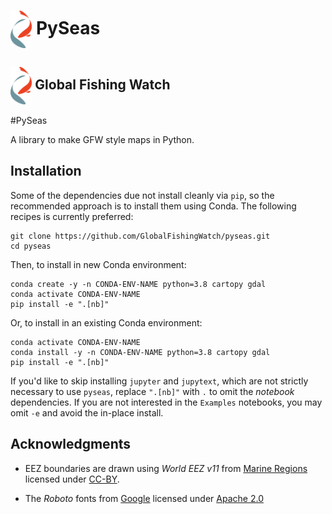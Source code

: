 <h1>
<img src="gfw_logo.png" alt="GFW Logo" height="60"  valign="middle"/>
PySeas
</h1>

<h2>
<img src="gfw_logo.png" alt="GFW Logo" height="60"  valign="middle"/>
Global Fishing Watch
</h2>

#PySeas

A library to make GFW style maps in Python.


## Installation

Some of the dependencies due not install cleanly via `pip`, so the recommended approach
is to install them using Conda. The following recipes is currently preferred:

    git clone https://github.com/GlobalFishingWatch/pyseas.git
    cd pyseas

Then, to install in new Conda environment:

    conda create -y -n CONDA-ENV-NAME python=3.8 cartopy gdal
    conda activate CONDA-ENV-NAME
    pip install -e ".[nb]"

Or, to install in an existing Conda environment:

    conda activate CONDA-ENV-NAME
    conda install -y -n CONDA-ENV-NAME python=3.8 cartopy gdal
    pip install -e ".[nb]"

If you'd like to skip installing `jupyter` and `jupytext`, which are not strictly
necessary to use `pyseas`, replace `".[nb]"` with `.` 
to omit the *notebook* dependencies. If you are not interested in the `Examples`
notebooks, you may omit `-e` and avoid the in-place install.

## Acknowledgments

* EEZ boundaries are drawn using *World EEZ v11* from [Marine Regions](https://www.marineregions.org/) 
  licensed under [CC-BY](https://creativecommons.org/licenses/by/4.0/).

* The *Roboto* fonts from [Google](https://fonts.google.com/specimen/Roboto) licensed under
  [Apache 2.0](https://www.apache.org/licenses/LICENSE-2.0)